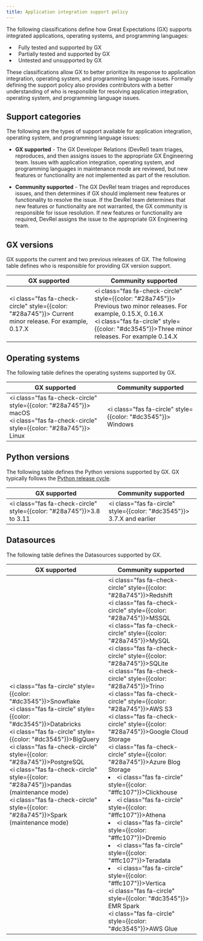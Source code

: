 ```yaml
---
title: Application integration support policy
---
```


The following classifications define how Great Expectations (GX) supports integrated applications, operating systems, and programming languages:

<link rel="stylesheet" href="https://cdnjs.cloudflare.com/ajax/libs/font-awesome/6.0.0-beta3/css/all.min.css" crossorigin="anonymous" referrerpolicy="no-referrer" />
<div>
    <ul style={{
        "list-style-type": "none"
    }}>
        <li><i class="fas fa-check-circle" style={{color: "#28a745"}}></i> &nbsp; Fully tested and supported by GX</li>
        <li><i class="fas fa-circle" style={{color: "#ffc107"}}></i> &nbsp; Partially tested and supported by GX</li>
        <li><i class="fas fa-circle" style={{color: "#dc3545"}}></i> &nbsp; Untested and unsupported by GX </li>       
    </ul>
</div>

These classifications allow GX to better prioritize its response to application integration, operating system, and programming language issues. Formally defining the support policy also provides contributors with a better understanding of who is responsible for resolving application integration, operating system, and programming language issues.

## Support categories

The following are the types of support available for application integration, operating system, and programming language issues:

- **GX supported** - The GX Developer Relations (DevRel) team triages, reproduces, and then assigns issues to the appropriate GX Engineering team. Issues with application integration, operating system, and programming languages in maintenance mode are reviewed, but new features or functionality are not implemented as part of the resolution.

- **Community supported** - The GX DevRel team triages and reproduces issues, and then determines if GX should implement new features or functionality to resolve the issue. If the DevRel team determines that new features or functionality are not warranted, the GX community is responsible for issue resolution. If new features or functionality are required, DevRel assigns the issue to the appropriate GX Engineering team.

## GX versions

GX supports the current and two previous releases of GX. The following table defines who is responsible for providing GX version support.


| GX supported                             | Community supported                                                |
|------------------------------------------|--------------------------------------------------------------------|
| <i class="fas fa-check-circle" style={{color: "#28a745"}}></i> Current minor release. For example, 0.17.X    | <i class="fas fa-check-circle" style={{color: "#28a745"}}></i> Previous two minor releases. For example, 0.15.X, 0.16.X <br/><i class="fas fa-circle" style={{color: "#dc3545"}}></i>Three minor releases. For example 0.14.X              | 

## Operating systems

The following table defines the operating systems supported by GX.

| GX supported                             | Community supported                                                |
|------------------------------------------|--------------------------------------------------------------------|
| <i class="fas fa-check-circle" style={{color: "#28a745"}}></i> macOS<br/><i class="fas fa-check-circle" style={{color: "#28a745"}}></i> Linux    | <i class="fas fa-circle" style={{color: "#dc3545"}}></i> Windows              | 

## Python versions

The following table defines the Python versions supported by GX. GX typically follows the [Python release cycle](https://devguide.python.org/versions/).

| GX supported                             | Community supported                                                |
|------------------------------------------|--------------------------------------------------------------------|
| <i class="fas fa-check-circle" style={{color: "#28a745"}}></i>3.8 to 3.11    | <i class="fas fa-circle" style={{color: "#dc3545"}}></i> 3.7.X and earlier              | 

## Datasources

The following table defines the Datasources supported by GX.

| GX supported                             | Community supported                                                |
|------------------------------------------|--------------------------------------------------------------------|
| <i class="fas fa-circle" style={{color: "#dc3545"}}></i>Snowflake<br/><i class="fas fa-circle" style={{color: "#dc3545"}}></i>Databricks<br/><i class="fas fa-circle" style={{color: "#dc3545"}}></i>BigQuery<br/><i class="fas fa-check-circle" style={{color: "#28a745"}}></i>PostgreSQL<br/><i class="fas fa-check-circle" style={{color: "#28a745"}}></i>pandas (maintenance mode)<br/><i class="fas fa-check-circle" style={{color: "#28a745"}}></i>Spark (maintenance mode)  | <i class="fas fa-check-circle" style={{color: "#28a745"}}></i>Redshift<br/><i class="fas fa-check-circle" style={{color: "#28a745"}}></i>MSSQL<br/><i class="fas fa-check-circle" style={{color: "#28a745"}}></i>MySQL<br/><i class="fas fa-check-circle" style={{color: "#28a745"}}></i>SQLite<br/><i class="fas fa-check-circle" style={{color: "#28a745"}}></i>Trino<br/><i class="fas fa-check-circle" style={{color: "#28a745"}}></i>AWS S3<br/><i class="fas fa-check-circle" style={{color: "#28a745"}}></i>Google Cloud Storage<br/><i class="fas fa-check-circle" style={{color: "#28a745"}}></i>Azure Blog Storage<br/><li><i class="fas fa-circle" style={{color: "#ffc107"}}></i>Clickhouse<br/><li><i class="fas fa-circle" style={{color: "#ffc107"}}></i>Athena<br/><li><i class="fas fa-circle" style={{color: "#ffc107"}}></i>Dremio<br/><li><i class="fas fa-circle" style={{color: "#ffc107"}}></i>Teradata<br/><li><i class="fas fa-circle" style={{color: "#ffc107"}}></i>Vertica<br/><i class="fas fa-circle" style={{color: "#dc3545"}}></i> EMR Spark<br/><i class="fas fa-circle" style={{color: "#dc3545"}}></i>AWS Glue             | 